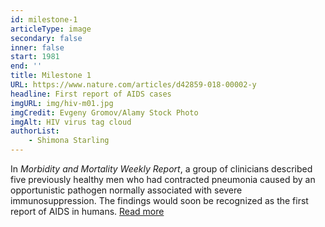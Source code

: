 ```yaml
---
id: milestone-1
articleType: image
secondary: false
inner: false
start: 1981 
end: ''
title: Milestone 1
URL: https://www.nature.com/articles/d42859-018-00002-y
headline: First report of AIDS cases
imgURL: img/hiv-m01.jpg
imgCredit: Evgeny Gromov/Alamy Stock Photo
imgAlt: HIV virus tag cloud 
authorList:
    - Shimona Starling
---
```

In <em>Morbidity and Mortality Weekly Report</em>, a group of clinicians described five previously healthy men who had contracted pneumonia caused by an opportunistic pathogen normally associated with severe immunosuppression. The findings would soon be recognized as the first report of AIDS in humans.  <a href="https://www.nature.com/articles/d42859-018-00002-y">Read more</a>